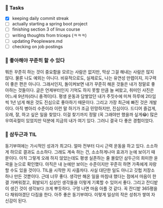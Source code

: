 ### :scroll: Tasks
  - [x] keeping daily commit streak
  - [ ] actually starting a spring boot project
  - [ ] finishing section 3 of linux course
  - [ ] writing thoughts from triceps (ㅋㅋㅋ)
  - [ ] updating Peopleware.md
  - [ ] checking on job postings

### :blue_heart: 좋아해야 꾸준히 할 수 있다
뭐든 꾸준히 하는 것이 중요함을 모르는 사람은 없지만, 막상 그걸 해내는 사람은 많지 않다. 물론 나도 예외는 아니다. 비유적으로도, 실제로도, 나는 유연성 만렙이지, 지구력이 좋은 편은 아니다. 그래서인지, 돌이켜보면 내가 꾸준히 해온 것들은 내가 정말로 좋아하는 것들이다. 글은 언제부터인지 기억도 하지 못할 만큼 늘 써왔고, 취미인 사진은 어느새 9년차(라니 충격이)다. 평생 운동과 담쌓았던 내가 주짓수에 미쳐 하루에 2타임씩 1년 넘게 해온 것도 진심으로 좋아하기 때문이다. 그리고 가장 최근에 빠진 것은 개발이다. 아직 병아리 수준이라 이런 말 하기가 조금 민망하지만, 진심이다. 드디어 즐겁게, 오래, 잘, 하고 싶은 일을 찾았다. 이걸 찾기까지 정말 (꼭 그래야만 했을까 싶게:joy:) 많은 우여곡절이 있었지만 덕분에 지금의 내가 여기 있다. 그러니 결국 다 좋은 경험이었다. <br/>

### :muscle: 삼두근과 TIL
동기부여에는 가시적인 성과가 최고다. 얼마 전부터 다시 근력 운동을 하고 있다. 소소하게 하므로 결과도 소소하다. 그래도 계속 하는 건, 소소하게나마 효과가 눈에 보이기 때문이다. 아직 그렇게 오래 하지 않았는데도 평생 실존하는 줄 몰랐던 삼두근의 희미한 윤곽을 눈으로 확인했다. 아직은 내 눈에만 보이는 수준이지만 꾸준히 하면 가족에게 자랑할 수도 있을 것이다. TIL을 시작한 지 사흘차다. 사실 대단한 일도 아니고 깃헙 저장소 하나 만든 것뿐이다. 근데 너무 좋다. 생각만 해온 일을 마침내 했다는 점에서 마음이 한결 가벼워졌고, 휘발되기 십상인 생각들을 이렇게 기록할 수 있어서 좋다. 그리고 잔디밭이 생긴 것이 생각보다 크게 뿌듯하다. 구멍 나면 마음 아플 것 같다. 꼭 잔디밭 365평을 다 채워야겠단 다짐을 한다. 아주 좋은 동기부여다. 이렇게 일상의 작은 성취가 쌓여 자신감이 된다.    


